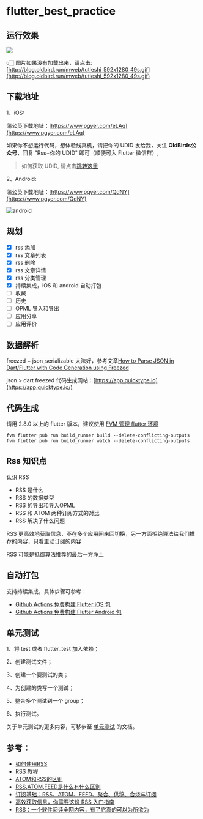 # flutter_best_practice

## 运行效果

![](http://blog.oldbird.run/mweb/tutieshi_592x1280_49s.gif)

👆🏻 图片如果没有加载出来，请点击: [http://blog.oldbird.run/mweb/tutieshi_592x1280_49s.gif](http://blog.oldbird.run/mweb/tutieshi_592x1280_49s.gif)

## 下载地址

1、iOS:

蒲公英下载地址：[https://www.pgyer.com/eLAq](https://www.pgyer.com/eLAq)

如果你不想运行代码，想体验线真机，请把你的 UDID 发给我，关注 **OldBirds公众号**，回复 "Rss+你的 UDID" 即可（顺便可入 Flutter 微信群）,

> 如何获取 UDID, 请点击[跳转这里](https://www.pgyer.com/tools/udid)


2、Android:

蒲公英下载地址：[https://www.pgyer.com/QdNY](https://www.pgyer.com/QdNY)

![android](https://www.pgyer.com/app/qrcode/QdNY)

## 规划

* [x] rss 添加
* [x] rss 文章列表
* [x] rss 删除
* [x] rss 文章详情
* [x] rss 分类管理
* [x] 持续集成，iOS 和 android 自动打包
* [ ] 收藏
* [ ] 历史
* [ ] OPML 导入和导出
* [ ] 应用分享
* [ ] 应用评价

## 数据解析 

freezed + json_serializable 大法好，参考文章[How to Parse JSON in Dart/Flutter with Code Generation using Freezed](https://codewithandrea.com/articles/parse-json-dart-codegen-freezed/)

json > dart freezed 代码生成网站：[https://app.quicktype.io](https://app.quicktype.io/)

## 代码生成

请用 2.8.0 以上的 flutter 版本，建议使用 [FVM 管理 flutter 环境](https://oldbird.run/flutter/t7-fvm.html)

```shell
fvm flutter pub run build_runner build --delete-conflicting-outputs
fvm flutter pub run build_runner watch --delete-conflicting-outputs
```

## Rss 知识点

认识 RSS

* RSS 是什么
* RSS 的数据类型
* RSS 的导出和导入[OPML](https://cloud.tencent.com/developer/article/1580587)
* RSS 和 ATOM 两种订阅方式的对比
* RSS 解决了什么问题

RSS 更高效地获取信息，不在多个应用间来回切换，另一方面拒绝算法给我们推荐的内容，只看主动订阅的内容

RSS 可能是抵御算法推荐的最后一方净土


## 自动打包

支持持续集成，具体步骤可参考：

* [Github Actions 免费构建 Flutter iOS 包](https://oldbird.run/flutter/github-actions-build-flutter-ios.html)
* [Github Actions 免费构建 Flutter Android 包](https://oldbird.run/flutter/github-actions-build-flutter-android.html)


## 单元测试

1、将 test 或者 flutter_test 加入依赖；

2、创建测试文件；

3、创建一个要测试的类；

4、为创建的类写一个测试；

5、整合多个测试到一个 group；

6、执行测试。

关于单元测试的更多内容，可移步至 [单元测试](https://flutter.cn/docs/cookbook/testing/unit/introduction) 的文档。

## 参考：

* [如何使用RSS](https://www.ruanyifeng.com/blog/2006/01/rss.html)
* [RSS 教程](https://www.runoob.com/rss/rss-tutorial.html)
* [ATOM和RSS的区别](https://www.cnblogs.com/yjmyzz/archive/2009/02/19/1393972.html)
* [RSS,ATOM,FEED是什么有什么区别](https://seonoco.com/blog/rss-atom-feed-different)
* [订阅基础：RSS、ATOM、FEED、聚合、供稿、合烧与订阅](https://blog.csdn.net/hshl1214/article/details/50580073)
* [高效获取信息，你需要这份 RSS 入门指南](https://sspai.com/post/56391)
* [RSS：一个软件阅读全网内容，有了它真的可以为所欲为](https://zhuanlan.zhihu.com/p/356775404)
